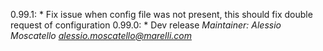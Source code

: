 0.99.1:
	* Fix issue when config file was not present, this should fix double request of configuration
0.99.0:
	* Dev release
*Maintainer: Alessio Moscatello <alessio.moscatello@marelli.com>*
